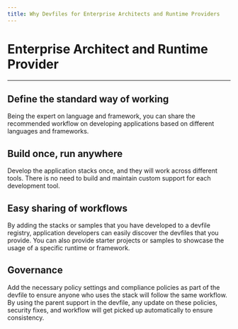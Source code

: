 ```yaml
---
title: Why Devfiles for Enterprise Architects and Runtime Providers
---
```


# Enterprise Architect and Runtime Provider

---

## **Define the standard way of working**

Being the expert on language and framework, you can share the
recommended workflow on developing applications based on different
languages and frameworks.

## **Build once, run anywhere**

Develop the application stacks once, and they will work across different
tools. There is no need to build and maintain custom support for each
development tool.

## **Easy sharing of workflows**

By adding the stacks or samples that you have developed to a devfile
registry, application developers can easily discover the devfiles that
you provide. You can also provide starter projects or samples to
showcase the usage of a specific runtime or framework.

## **Governance**

Add the necessary policy settings and compliance policies as part of the
devfile to ensure anyone who uses the stack will follow the same
workflow. By using the parent support in the devfile, any update on
these policies, security fixes, and workflow will get picked up
automatically to ensure consistency.
